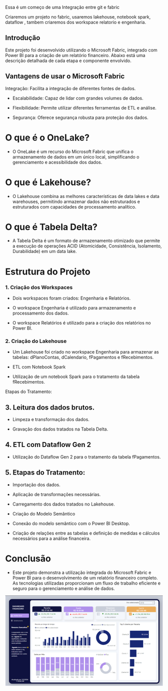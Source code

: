 Essa é um começo de uma Integração entre git e fabric

Criaremos um projeto no fabric, usaremos lakehouse, notebook spark, dataflow , tambem criaremos dos workspace relatorio e engenharia.

## Introdução
Este projeto foi desenvolvido utilizando o Microsoft Fabric, integrado com Power BI para a criação de um relatório financeiro. Abaixo está uma descrição detalhada de cada etapa e componente envolvido.

## Vantagens de usar o Microsoft Fabric
Integração: Facilita a integração de diferentes fontes de dados.

- Escalabilidade: Capaz de lidar com grandes volumes de dados.

- Flexibilidade: Permite utilizar diferentes ferramentas de ETL e análise.

- Segurança: Oferece segurança robusta para proteção dos dados.

# O que é o OneLake?
- O OneLake é um recurso do Microsoft Fabric que unifica o armazenamento de dados em um único local, simplificando o gerenciamento e acessibilidade dos dados.

# O que é Lakehouse?
- O Lakehouse combina as melhores características de data lakes e data warehouses, permitindo armazenar dados não estruturados e estruturados com capacidades de processamento analítico.

# O que é Tabela Delta?
- A Tabela Delta é um formato de armazenamento otimizado que permite a execução de operações ACID (Atomicidade, Consistência, Isolamento, Durabilidade) em um data lake.

# Estrutura do Projeto
### 1. Criação dos Workspaces

* Dois workspaces foram criados: Engenharia e Relatórios.

* O workspace Engenharia é utilizado para armazenamento e processamento dos dados.

* O workspace Relatórios é utilizado para a criação dos relatórios no Power BI.

### 2. Criação do Lakehouse

* Um Lakehouse foi criado no workspace Engenharia para armazenar as tabelas: dPlanoContas, dCalendario, fPagamentos e fRecebimentos.

* ETL com Notebook Spark

* Utilização de um notebook Spark para o tratamento da tabela fRecebimentos.

Etapas do Tratamento:

## 3. Leitura dos dados brutos.

* Limpeza e transformação dos dados.

* Gravação dos dados tratados na Tabela Delta.

## 4. ETL com Dataflow Gen 2

* Utilização do Dataflow Gen 2 para o tratamento da tabela fPagamentos.

## 5. Etapas do Tratamento:

* Importação dos dados.

* Aplicação de transformações necessárias.

* Carregamento dos dados tratados no Lakehouse.

* Criação do Modelo Semântico

* Conexão do modelo semântico com o Power BI Desktop.

* Criação de relações entre as tabelas e definição de medidas e cálculos necessários para a análise financeira.

# Conclusão

- Este projeto demonstra a utilização integrada do Microsoft Fabric e Power BI para o desenvolvimento de um relatório financeiro completo.
As tecnologias utilizadas proporcionam um fluxo de trabalho eficiente e seguro para o gerenciamento e análise de dados.



![Relatório_Financeiro](https://github.com/Robertofsouzas/Git-fabric/blob/main/Relatorio_financeiro.png)

